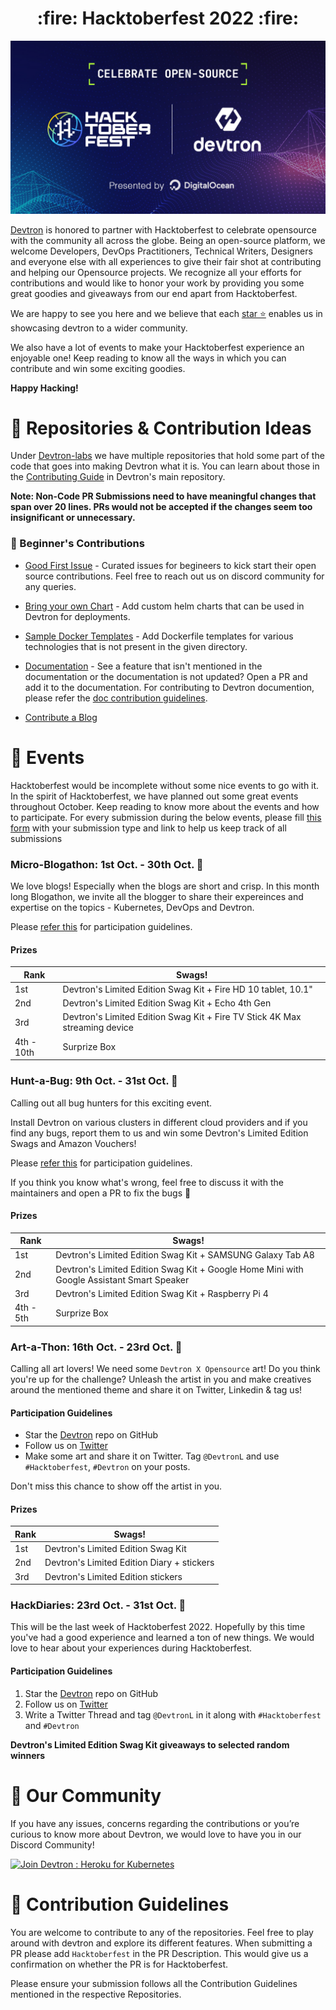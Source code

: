 
<h1 align='center'> :fire: Hacktoberfest 2022 :fire:</h1>

![hacktoberfest-2022](./assets/hacktoberfest.jpg)

[Devtron](https://github.com/devtron-labs/devtron) is honored to partner with Hacktoberfest to celebrate opensource with the community all across the globe. Being an open-source platform, we welcome Developers, DevOps Practitioners, Technical Writers, Designers and everyone else with all experiences to give their fair shot at contributing and helping our Opensource projects. We recognize all your efforts for contributions and would like to honor your work by providing you some great goodies and giveaways from our end apart from Hacktoberfest.

We are happy to see you here and we believe that each [star ⭐️](https://github.com/devtron-labs/devtron) enables us in showcasing devtron to a wider community.

We also have a lot of events to make your Hacktoberfest experience an enjoyable one! Keep reading to know all the ways in which you can contribute and win some exciting goodies.

**Happy Hacking!**

# :wrench: Repositories & Contribution Ideas

Under [Devtron-labs](https://github.com/devtron-labs) we have multiple repositories that hold some part of the code that goes into making Devtron what it is. You can learn about those in the [Contributing Guide](https://github.com/devtron-labs/devtron/blob/main/CONTRIBUTING.md) in Devtron's main repository.

**Note: Non-Code PR Submissions need to have meaningful changes that span over 20 lines. PRs would not be accepted if the changes seem too insignificant or unnecessary.**

### :hammer: Beginner's Contributions

* [Good First Issue](https://github.com/devtron-labs/devtron/issues?q=is%3Aopen+is%3Aissue+label%3A%22good+first+issue%22) - Curated issues for begineers to kick start their open source contributions. Feel free to reach out us on discord community for any queries.

* [Bring your own Chart](https://github.com/devtron-labs/devtron/tree/main/contrib-chart) - Add custom helm charts that can be used in Devtron for deployments.

* [Sample Docker Templates](https://github.com/devtron-labs/devtron/tree/main/sample-docker-templates) - Add Dockerfile templates for various technologies that is not present in the given directory.

* [Documentation](https://docs.devtron.ai/) - See a feature that isn't mentioned in the documentation or the documentation is not updated? Open a PR and add it to the documentation. For contributing to Devtron documention, please refer the [doc contribution guidelines](Docs/doc-contribution-guidelines.md).

* [Contribute a Blog](Docs/blog-contributions.md)

# :rotating_light:  Events

Hacktoberfest would be incomplete without some nice events to go with it. In the spirit of Hacktoberfest, we have planned out some great events throughout October. Keep reading to know more about the events and how to participate. For every submission during the below events, please fill [this form](https://docs.google.com/forms/d/e/1FAIpQLSd4DklOIJMS4buqCw7CBnw16m01grb8cvSgjbbIF_pPJjIiUg/viewform) with your submission type and link to help us keep track of all submissions

### Micro-Blogathon: 1st Oct. - 30th Oct. 📝

We love blogs! Especially when the blogs are short and crisp. In this month long Blogathon, we invite all the blogger to share their expereinces and expertise on the topics - Kubernetes, DevOps and Devtron. <br>

Please [refer this](Docs/blogathon-rules.md) for participation guidelines.

#### Prizes

| Rank | Swags! |
| ------------- | ------------- |
| 1st  | Devtron's Limited Edition Swag Kit + Fire HD 10 tablet, 10.1" |
| 2nd | Devtron's Limited Edition Swag Kit + Echo 4th Gen |
| 3rd | Devtron's Limited Edition Swag Kit + Fire TV Stick 4K Max streaming device |
| 4th - 10th | Surprize Box |

### Hunt-a-Bug: 9th Oct. - 31st Oct. 🐞

Calling out all bug hunters for this exciting event.

Install Devtron on various clusters in different cloud providers and if you find any bugs, report them to us and win some Devtron's Limited Edition Swags and Amazon Vouchers!

Please [refer this](Docs/hunt-a-bug-rules.md) for participation guidelines.

If you think you know what's wrong, feel free to discuss it with the maintainers and open a PR to fix the bugs :wrench:

#### Prizes

| Rank | Swags! |
| ------------- | ------------- |
| 1st | Devtron's Limited Edition Swag Kit + SAMSUNG Galaxy Tab A8 |
| 2nd | Devtron's Limited Edition Swag Kit + Google Home Mini with Google Assistant Smart Speaker |
| 3rd | Devtron's Limited Edition Swag Kit + Raspberry Pi 4 |
| 4th - 5th | Surprize Box |


### Art-a-Thon: 16th Oct. - 23rd Oct. 🎨

Calling all art lovers! We need some `Devtron X Opensource` art! Do you think you're up for the challenge?
Unleash the artist in you and make creatives around the mentioned theme and share it on Twitter, Linkedin & tag us!

#### Participation Guidelines

- Star the [Devtron](https://github.com/devtron-labs/devtron) repo on GitHub
- Follow us on [Twitter](https://twitter.com/DevtronL)
- Make some art and share it on Twitter. Tag `@DevtronL` and use `#Hacktoberfest`, `#Devtron` on your posts.
  
Don't miss this chance to show off the artist in you.

#### Prizes

| Rank | Swags! |
| ------------- | ------------- |
| 1st | Devtron's Limited Edition Swag Kit |
| 2nd | Devtron's Limited Edition Diary + stickers |
| 3rd | Devtron's Limited Edition stickers |

### HackDiaries: 23rd Oct. - 31st Oct. 🧵

This will be the last week of Hacktoberfest 2022. Hopefully by this time you've had a good experience and learned a ton of new things.
We would love to hear about your experiences during Hacktoberfest.

#### Participation Guidelines

1. Star the [Devtron](https://github.com/devtron-labs/devtron) repo on GitHub
2. Follow us on [Twitter](https://twitter.com/DevtronL)
3. Write a Twitter Thread and tag `@DevtronL` in it along with `#Hacktoberfest` and `#Devtron`

**Devtron's Limited Edition Swag Kit giveaways to selected random winners**

# :busts_in_silhouette: Our Community

If you have any issues, concerns regarding the contributions or you’re curious to know more about Devtron, we would love to have you in our Discord Community!

<p>
    <a href="https://discord.gg/jsRG5qx2gp">
    <img
    src="https://invidget.switchblade.xyz/jsRG5qx2gp"
    alt="Join Devtron : Heroku for Kubernetes"
    >
    </a>
</p>

# :book: Contribution Guidelines

You are welcome to contribute to any of the repositories. Feel free to play around with devtron and explore its different features. When submitting a PR please add `Hacktoberfest` in the PR Description. This would give us a confirmation on whether the PR is for Hacktoberfest.

Please ensure your submission follows all the Contribution Guidelines mentioned in the respective Repositories.
